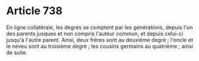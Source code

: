 # Article 738

En ligne collatérale, les degrés se comptent par les générations, depuis l'un des parents jusques et non compris l'auteur commun, et depuis celui-ci jusqu'à l'autre parent.   Ainsi, deux frères sont au deuxième degré ; l'oncle et le neveu sont au troisième degré ; les cousins germains au quatrième ; ainsi de suite.